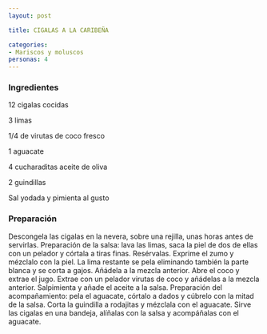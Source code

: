 ```yaml
---
layout: post

title: CIGALAS A LA CARIBEÑA

categories:
- Mariscos y moluscos
personas: 4 
---
```


<h3>Ingredientes</h3>
12 cigalas cocidas

3 limas

1/4 de virutas de coco fresco

1 aguacate

4 cucharaditas aceite de oliva

2 guindillas

Sal yodada y pimienta al gusto

<h3>Preparación</h3>
Descongela las cigalas en la nevera, sobre una rejilla, unas horas antes de servirlas. Preparación de la salsa: lava las limas, saca la piel de dos de ellas con un pelador y córtala a tiras finas. Resérvalas. Exprime el zumo y mézclalo con la piel. La lima restante se pela eliminando también la parte blanca y se corta a gajos. Añádela a la mezcla anterior. Abre el coco y extrae el jugo. Extrae con un pelador virutas de coco y añádelas a la mezcla anterior. Salpimienta y añade el aceite a la salsa. Preparación del acompañamiento: pela el aguacate, córtalo a dados y cúbrelo con la mitad de la salsa. Corta la guindilla a rodajitas y mézclala con el aguacate. Sirve las cigalas en una bandeja, alíñalas con la salsa y acompáñalas con el aguacate.